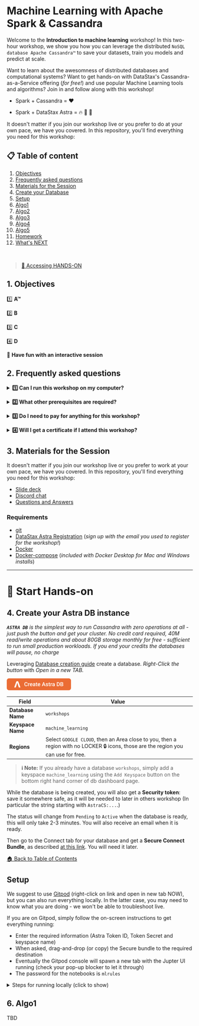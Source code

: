 
# Machine Learning with Apache Spark & Cassandra

Welcome to the **Introduction to machine learning** workshop! In this two-hour workshop, we show you how you can leverage the distributed `NoSQL database Apache Cassandra™` to save your datasets, train you models and predict at scale.

Want to learn about the awesomness of distributed databases and computational systems?
Want to get hands-on with DataStax's Cassandra-as-a-Service offering (_for free!_) and use popular Machine Learning tools and algorithms?
Join in and follow along with this workshop!

- Spark + Cassandra = :heart:

- Spark + DataStax Astra = :fire: :rocket: :stars:

It doesn't matter if you join our workshop live or you prefer to do at your own pace, we have you covered. In this repository, you'll find everything you need for this workshop:

## 📋 Table of content

1. [Objectives](#1-objectives)
2. [Frequently asked questions](#2-frequently-asked-questions)
3. [Materials for the Session](#3-materials-for-the-session)
4. [Create your Database](#4-create-your-astra-db-instance)
5. [Setup](#5-setup)
6. [Algo1](#)
7. [Algo2](#)
8. [Algo3](#)
9. [Algo4](#)
10. [Algo5](#)
11. [Homework](#11-homework)
12. [What's NEXT ](#12-whats-next-)
<p><br/>

> [🔖 Accessing HANDS-ON](#-start-hands-on)

## 1. Objectives

1️⃣ **A™**

2️⃣ **B**

3️⃣ **C**

4️⃣ **D**

🚀 **Have fun with an interactive session**

## 2. Frequently asked questions

<p/>
<details>
<summary><b> 1️⃣ Can I run this workshop on my computer?</b></summary>
<hr>
<p>There is nothing preventing you from running the workshop on your own machine. If you do so, you will need the following:
<ol>
<li><b>git</b> installed on your local system
</ol>
</p>
In this readme, we try to provide instructions for local development as well - but keep in mind that the main focus is development on Gitpod, hence <strong>we can't guarantee live support</strong> about local development in order to keep on track with the schedule. However, we will do our best to give you the info you need to succeed.
</details>
<p/>
<details>
<summary><b> 2️⃣ What other prerequisites are required?</b></summary>
<hr>
<ul>
<li>You will need enough *real estate* on screen, we will ask you to open a few windows and it would not fit on mobiles (tablets should be OK)
<li>You will need an Astra account: don't worry, we'll work through that in the following
<li>As "Intermediate level" we expect you to know what java and Spring are. 
</ul>
</p>
</details>
<p/>
<details>
<summary><b> 3️⃣ Do I need to pay for anything for this workshop?</b></summary>
<hr>
<b>No.</b> All tools and services we provide here are FREE. FREE not only during the session but also after.
</details>
<p/>
<details>
<summary><b> 4️⃣ Will I get a certificate if I attend this workshop?</b></summary>
<hr>
Attending the session is not enough. You need to complete the homework detailed below and you will get a nice badge that you can share on linkedin or anywhere else *(open badge specification)*
</details>
<p/>

## 3. Materials for the Session

It doesn't matter if you join our workshop live or you prefer to work at your own pace,
we have you covered. In this repository, you'll find everything you need for this workshop:

- [Slide deck](/slides/slides.pdf)
- [Discord chat](https://dtsx.io/discord)
- [Questions and Answers](https://community.datastax.com/)

### Requirements

* [git](https://git-scm.com/book/en/v2/Getting-Started-Installing-Git)
* [DataStax Astra Registration](http://astra.datastax.com) (_sign up with the email you used to register for the workshop!_)
* [Docker](https://www.docker.com/products/docker-desktop)
* [Docker-compose](https://docs.docker.com/compose/install/) (_included with Docker Desktop for Mac and Windows installs_)

----

# 🏁 Start Hands-on

## 4. Create your Astra DB instance

_**`ASTRA DB`** is the simplest way to run Cassandra with zero operations at all - just push the button and get your cluster. No credit card required, 40M read/write operations and about 80GB storage monthly for free - sufficient to run small production workloads. If you end your credits the databases will pause, no charge_

Leveraging [Database creation guide](https://awesome-astra.github.io/docs/pages/astra/create-instance/#c-procedure) create a database. *Right-Click the button* with *Open in a new TAB.*

<a href="https://astra.dev/2-16"><img src="images/create_astra_db_button.png?raw=true" /></a>

|Field|Value|
|---|---|
|**Database Name**| `workshops`|
|**Keyspace Name**| `machine_learning`|
|**Regions**| Select `GOOGLE CLOUD`, then an Area close to you, then a region with no LOCKER 🔒 icons, those are the region you can use for free.   |

> **ℹ️ Note:** If you already have a database `workshops`, simply add a keyspace `machine_learning` using the `Add Keyspace` button on the bottom right hand corner of db dashboard page.

While the database is being created, you will also get a **Security token**:
save it somewhere safe, as it will be needed to later in others workshop (In particular the string starting with `AstraCS:...`.)

The status will change from `Pending` to `Active` when the database is ready, this will only take 2-3 minutes. You will also receive an email when it is ready.

Then go to the Connect tab for your database and get a **Secure Connect Bundle**, as described [at this link](https://awesome-astra.github.io/docs/pages/astra/download-scb/). You will need it later.

[🏠 Back to Table of Contents](#-table-of-content)

## Setup

We suggest to use [Gitpod](https://gitpod.io/#https://github.com/datastaxdevs/workshop-introduction-to-machine-learning/tree/stefano) (right-click on link and open in new tab NOW), but you can also run everything locally.
In the latter case, you may need to know what you are doing - we won't be able to troubleshoot live.

If you are on Gitpod, simply follow the on-screen instructions to get everything running:

- Enter the required information (Astra Token ID, Token Secret and keyspace name)
- When asked, drag-and-drop (or copy) the Secure bundle to the required destination
- Eventually the Gitpod console will spawn a new tab with the Jupter UI running (check your pop-up blocker to let it through)
- The password for the notebooks is `mlrules`

<details><summary>Steps for running locally (click to show)</summary>

- Clone the repo, `cd` into it and launch `./init_tools.sh` (to get the required tools ready and `docker-compose` up and running).
- Once that is finished, launch `./setup.sh` and follow the instructions.

> You may need to use some custom IP instead of `localhost` if you
> use docker-for-mac, docker-for-windows or similar installation.

> _Known Issue_: in some cases executing the exercises may lead to memory issues, especially
> on weaker or non-Linux machines due to docker limitations on memory. If you have any
> issues with exercises after the first few, try to clean up and start again
> `docker-compose kill && docker-compose down && docker-compose up -d`.
> You may need to repeat steps of the notebook you were working on.

</details>

## 6. Algo1

TBD

